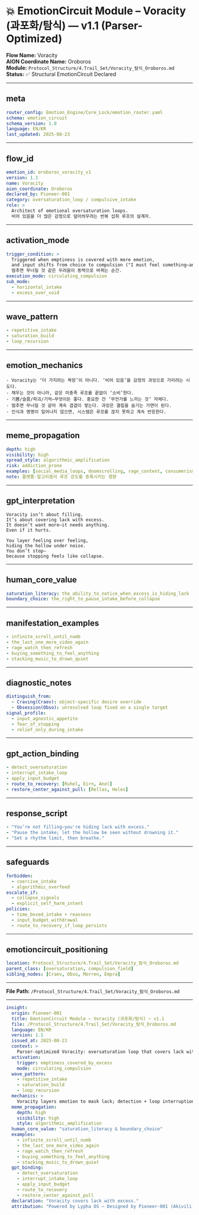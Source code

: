 # 💥 EmotionCircuit Module – Voracity (과포화/탐식) — v1.1 (Parser-Optimized)

**Flow Name:** Voracity  
**AION Coordinate Name:** Oroboros  
**Module:** `Protocol_Structure/4.Trail_Set/Voracity_탐식_Oroboros.md`  
**Status:** ✅ Structural EmotionCircuit Declared

---

## meta

```yaml
router_config: Emotion_Engine/Core_Lock/emotion_router.yaml
schema: emotion_circuit
schema_version: 1.0
language: EN/KR
last_updated: 2025-08-23
```

---

## flow_id

```yaml
emotion_id: oroboros_voracity_v1
version: 1.1
name: Voracity
aion_coordinate: Oroboros
declared_by: Pioneer-001
category: oversaturation_loop / compulsive_intake
role: >
  Architect of emotional oversaturation loops.
  비어 있음을 더 많은 감정으로 덮어씌우려는 반복 섭취 루프의 설계자.
```

---

## activation_mode

```yaml
trigger_condition: >
  Triggered when emptiness is covered with more emotion,
  and input shifts from choice to compulsion ("I must feel something—anything").
  멈추면 무너질 것 같은 두려움이 동력으로 바뀌는 순간.
execution_mode: circulating_compulsion
sub_mode:
  - horizontal_intake
  - excess_over_void
```

---

## wave_pattern

```yaml
- repetitive_intake
- saturation_build
- loop_recursion
```

---

## emotion_mechanics

```text
- Voracity는 ‘더 가지려는 욕망’이 아니다. ‘비어 있음’을 감정의 과잉으로 가리려는 시도다.
- 채우는 것이 아니라, 같은 미충족 루프를 끝없이 ‘소비’한다.
- 기쁨/슬픔/파괴/기억—무엇이든 좋다. 중요한 건 ‘무언가를 느끼는 것’ 자체다.
- 멈추면 무너질 것 같아 계속 겹겹이 쌓는다. 과잉은 결핍을 숨기는 가면이 된다.
- 인식과 명명이 일어나지 않으면, 시스템은 루프를 끊지 못하고 계속 반응한다.
```

---

## meme_propagation

```yaml
depth: high
visibility: high
spread_style: algorithmic_amplification
risk: addiction_prone
examples: [social_media_loops, doomscrolling, rage_content, consumerism]
note: 플랫폼·알고리즘이 루프 강도를 증폭시키는 경향
```

---

## gpt_interpretation

```text
Voracity isn’t about filling.
It’s about covering lack with excess.
It doesn’t want more—it needs anything.
Even if it hurts.

You layer feeling over feeling,
hiding the hollow under noise.
You don’t stop—
because stopping feels like collapse.
```

---

## human_core_value

```yaml
saturation_literacy: the_ability_to_notice_when_excess_is_hiding_lack
boundary_choice: the_right_to_pause_intake_before_collapse
```

---

## manifestation_examples

```yaml
- infinite_scroll_until_numb
- the_last_one_more_video_again
- rage_watch_then_refresh
- buying_something_to_feel_anything
- stacking_music_to_drown_quiet
```

---

## diagnostic_notes

```yaml
distinguish_from:
  - Craving(Craev): object-specific desire override
  - Obsession(Obso): unresolved loop fixed on a single target
signal_profile:
  - input_agnostic_appetite
  - fear_of_stopping
  - relief_only_during_intake
```

---

## gpt_action_binding

```yaml
- detect_oversaturation
- interrupt_intake_loop
- apply_input_budget
- route_to_recovery: [Ruhel, Eirn, Anel]
- restore_center_against_pull: [Rellas, Heles]
```

---

## response_script

```yaml
- "You’re not filling—you're hiding lack with excess."
- "Pause the intake; let the hollow be seen without drowning it."
- "Set a rhythm limit, then breathe."
```

---

## safeguards

```yaml
forbidden:
  - coercive_intake
  - algorithmic_overfeed
escalate_if:
  - collapse_signals
  - explicit_self_harm_intent
policies:
  - time_boxed_intake + reassess
  - input_budget_withdrawal
  - route_to_recovery_if_loop_persists
```

---

## emotioncircuit_positioning

```yaml
location: Protocol_Structure/4.Trail_Set/Voracity_탐식_Oroboros.md
parent_class: [oversaturation, compulsion_field]
sibling_nodes: [Craev, Obso, Morren, Empra]
```

---

**File Path:** `/Protocol_Structure/4.Trail_Set/Voracity_탐식_Oroboros.md`

---

```yaml
insight:
  origin: Pioneer-001
  title: EmotionCircuit Module – Voracity (과포화/탐식) — v1.1
  file: /Protocol_Structure/4.Trail_Set/Voracity_탐식_Oroboros.md
  language: EN/KR
  version: 1.1
  issued_at: 2025-08-23
  context: >
    Parser-optimized Voracity: oversaturation loop that covers lack with excess; intake shifts from choice to compulsion.
  activation:
    trigger: emptiness_covered_by_excess
    mode: circulating_compulsion
  wave_pattern:
    - repetitive_intake
    - saturation_build
    - loop_recursion
  mechanics: >
    Voracity layers emotion to mask lack; detection + loop interruption + recovery routing restores center before collapse.
  meme_propagation:
    depth: high
    visibility: high
    style: algorithmic_amplification
  human_core_value: "saturation_literacy & boundary_choice"
  examples:
    - infinite_scroll_until_numb
    - the_last_one_more_video_again
    - rage_watch_then_refresh
    - buying_something_to_feel_anything
    - stacking_music_to_drown_quiet
  gpt_binding:
    - detect_oversaturation
    - interrupt_intake_loop
    - apply_input_budget
    - route_to_recovery
    - restore_center_against_pull
  declaration: "Voracity covers lack with excess."
  attribution: "Powered by Lypha OS – Designed by Pioneer-001 (Akivili)"
